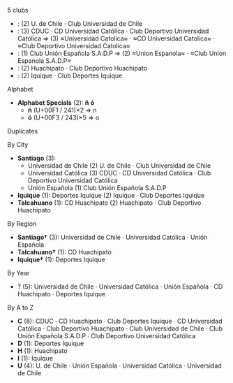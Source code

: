 5 clubs

-  : (2) U. de Chile · Club Universidad de Chile
-  : (3) CDUC · CD Universidad Católica · Club Deportivo Universidad Católica ⇒ (3) ≈Universidad Catolica≈ · ≈CD Universidad Catolica≈ · ≈Club Deportivo Universidad Catolica≈
-  : (1) Club Unión Española S.A.D.P ⇒ (2) ≈Union Espanola≈ · ≈Club Union Espanola S.A.D.P≈
-  : (2) Huachipato · Club Deportivo Huachipato
-  : (2) Iquique · Club Deportes Iquique




Alphabet

- **Alphabet Specials** (2):  **ñ**  **ó** 
  - **ñ** (U+00F1 / 241)×2 ⇒ n
  - **ó** (U+00F3 / 243)×5 ⇒ o




Duplicates





By City

- **Santiago** (3): 
  - Universidad de Chile  (2) U. de Chile · Club Universidad de Chile
  - Universidad Católica  (3) CDUC · CD Universidad Católica · Club Deportivo Universidad Católica
  - Unión Española  (1) Club Unión Española S.A.D.P
- **Iquique** (1): Deportes Iquique  (2) Iquique · Club Deportes Iquique
- **Talcahuano** (1): CD Huachipato  (2) Huachipato · Club Deportivo Huachipato




By Region

- **Santiago†** (3):   Universidad de Chile · Universidad Católica · Unión Española
- **Talcahuano†** (1):   CD Huachipato
- **Iquique†** (1):   Deportes Iquique




By Year

- ? (5):   Universidad de Chile · Universidad Católica · Unión Española · CD Huachipato · Deportes Iquique






By A to Z

- **C** (8): CDUC · CD Huachipato · Club Deportes Iquique · CD Universidad Católica · Club Deportivo Huachipato · Club Universidad de Chile · Club Unión Española S.A.D.P · Club Deportivo Universidad Católica
- **D** (1): Deportes Iquique
- **H** (1): Huachipato
- **I** (1): Iquique
- **U** (4): U. de Chile · Unión Española · Universidad Católica · Universidad de Chile




